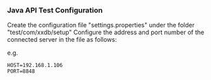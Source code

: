 ### Java API Test Configuration

Create the configuration file "settings.properties" under the folder "test/com/xxdb/setup"
Configure the address and port number of the connected server in the file as follows:

e.g.

```
HOST=192.168.1.106
PORT=8848
```
